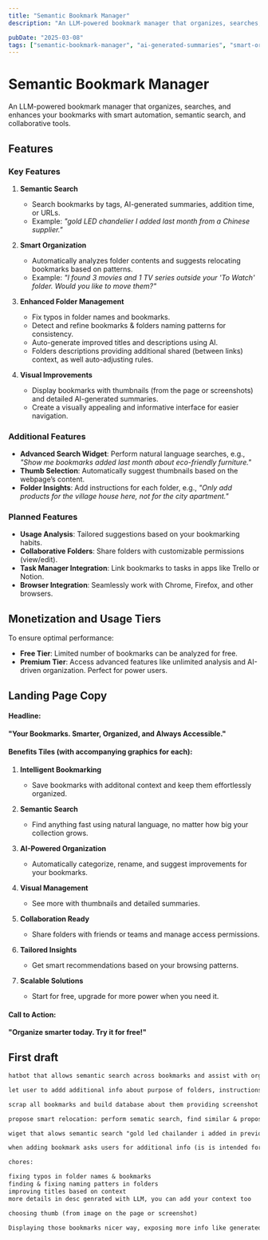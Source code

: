 ```yaml
---
title: "Semantic Bookmark Manager"
description: "An LLM-powered bookmark manager that organizes, searches, and enhances your bookmarks with smart automation, semantic search, and collaborative tools."

pubDate: "2025-03-08"
tags: ["semantic-bookmark-manager", "ai-generated-summaries", "smart-organization", "visual-improvements", "collaborative-tools", "browser-integration", "task-manager-integration"]
---
```


# Semantic Bookmark Manager

An LLM-powered bookmark manager that organizes, searches, and enhances your bookmarks with smart automation, semantic search, and collaborative tools.

## Features

### Key Features

1.  **Semantic Search**
    
    *   Search bookmarks by tags, AI-generated summaries, addition time, or URLs.
    *   Example: _"gold LED chandelier I added last month from a Chinese supplier."_

2.  **Smart Organization**
    
    *   Automatically analyzes folder contents and suggests relocating bookmarks based on patterns.
    *   Example: _"I found 3 movies and 1 TV series outside your 'To Watch' folder. Would you like to move them?"_

3.  **Enhanced Folder Management**
    
    *   Fix typos in folder names and bookmarks.
    *   Detect and refine bookmarks & folders naming patterns for consistency.
    *   Auto-generate improved titles and descriptions using AI.
    *   Folders descriptions providing additional shared (between links) context, as well auto-adjusting rules.

4.  **Visual Improvements**
    
    *   Display bookmarks with thumbnails (from the page or screenshots) and detailed AI-generated summaries.
    *   Create a visually appealing and informative interface for easier navigation.

### Additional Features

*   **Advanced Search Widget**: Perform natural language searches, e.g., _"Show me bookmarks added last month about eco-friendly furniture."_
*   **Thumb Selection**: Automatically suggest thumbnails based on the webpage’s content.
*   **Folder Insights**: Add instructions for each folder, e.g., _"Only add products for the village house here, not for the city apartment."_

### Planned Features

*   **Usage Analysis**: Tailored suggestions based on your bookmarking habits.
*   **Collaborative Folders**: Share folders with customizable permissions (view/edit).
*   **Task Manager Integration**: Link bookmarks to tasks in apps like Trello or Notion.
*   **Browser Integration**: Seamlessly work with Chrome, Firefox, and other browsers.

## Monetization and Usage Tiers

To ensure optimal performance:

*   **Free Tier**: Limited number of bookmarks can be analyzed for free.
*   **Premium Tier**: Access advanced features like unlimited analysis and AI-driven organization. Perfect for power users.

## Landing Page Copy

#### Headline:

**"Your Bookmarks. Smarter, Organized, and Always Accessible."**

#### Benefits Tiles (with accompanying graphics for each):

1.  **Intelligent Bookmarking**

    *   Save bookmarks with additonal context and keep them effortlessly organized.

3.  **Semantic Search**
    
    *   Find anything fast using natural language, no matter how big your collection grows.

4.  **AI-Powered Organization**
    
    *   Automatically categorize, rename, and suggest improvements for your bookmarks.

5.  **Visual Management**
    
    *   See more with thumbnails and detailed summaries.

6.  **Collaboration Ready**
    
    *   Share folders with friends or teams and manage access permissions.

7.  **Tailored Insights**
    
    *   Get smart recommendations based on your browsing patterns.

8.  **Scalable Solutions**
    
    *   Start for free, upgrade for more power when you need it.

#### Call to Action:

**"Organize smarter today. Try it for free!"**


## First draft

``` md
hatbot that allows semantic search across bookmarks and assist with organizing them.

let user to addd additional info about purpose of folders, instructions what to add there and what not (add here only products for village house, not for apartament in capital)

scrap all bookmarks and build database about them providing screenshot & AI summary and categorization

propose smart relocation: perform sematic search, find similar & propose relocation based on found patterns (i found 3 movies and 1 tv series in your bookmarks outside of "To Watch" folder. do you want to move them here?)

wiget that alows semantic search "gold led chailander i added in previous montch from chinese supplier" (search via tags/summary, datetime, url)

when adding bookmark asks users for additional info (is is intended for village house or apartament in capital?)

chores:

fixing typos in folder names & bookmarks
finding & fixing naming patters in folders
improving titles based on context
more details in desc genrated with LLM, you can add your context too

choosing thumb (from image on the page or screenshot)

Displaying those bookmarks nicer way, exposing more info like generated desc and img
```
